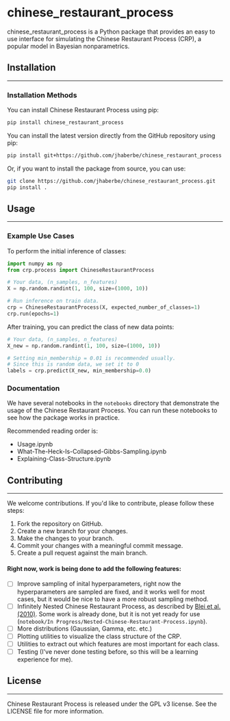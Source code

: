 # chinese_restaurant_process

chinese_restaurant_process is a Python package that provides an easy to use interface for simulating the Chinese Restaurant Process (CRP), a popular model in Bayesian nonparametrics.

## Installation
---------------

### Installation Methods

You can install Chinese Restaurant Process using pip:

```bash
pip install chinese_restaurant_process
```

You can install the latest version directly from the GitHub repository using pip:
```bash
pip install git+https://github.com/jhaberbe/chinese_restaurant_process
```

Or, if you want to install the package from source, you can use:
```bash
git clone https://github.com/jhaberbe/chinese_restaurant_process.git
pip install .
```

## Usage
--------

### Example Use Cases

To perform the initial inference of classes:

```python
import numpy as np
from crp.process import ChineseRestaurantProcess

# Your data, (n_samples, n_features)
X = np.random.randint(1, 100, size=(1000, 10))

# Run inference on train data.
crp = ChineseRestaurantProcess(X, expected_number_of_classes=1)
crp.run(epochs=1)
```

After training, you can predict the class of new data points:

```python
# Your data, (n_samples, n_features)
X_new = np.random.randint(1, 100, size=(1000, 10))

# Setting min_membership = 0.01 is recommended usually.
# Since this is random data, we set it to 0
labels = crp.predict(X_new, min_membership=0.0)
```

### Documentation

We have several notebooks in the `notebooks` directory that demonstrate the usage of the Chinese Restaurant Process. You can run these notebooks to see how the package works in practice.

Recommended reading order is:
- Usage.ipynb
- What-The-Heck-Is-Collapsed-Gibbs-Sampling.ipynb
- Explaining-Class-Structure.ipynb

## Contributing
------------

We welcome contributions. If you'd like to contribute, please follow these steps:

1. Fork the repository on GitHub.
2. Create a new branch for your changes.
3. Make the changes to your branch.
4. Commit your changes with a meaningful commit message.
5. Create a pull request against the main branch.

#### Right now, work is being done to add the following features:
- [ ] Improve sampling of inital hyperparameters, right now the hyperparameters are sampled are fixed, and it works well for most cases, but it would be nice to have a more robust sampling method.
- [ ] Infinitely Nested Chinese Restaurant Process, as described by [Blei et al. (2010)](https://cocosci.princeton.edu/tom/papers/ncrp.pdf). Some work is already done, but it is not yet ready for use (`notebook/In Progress/Nested-Chinese-Restaurant-Process.ipynb`).
- [ ] More distributions (Gaussian, Gamma, etc. etc.)
- [ ] Plotting utilities to visualize the class structure of the CRP.
- [ ] Utilities to extract out which features are most important for each class.
- [ ] Testing (I've never done testing before, so this will be a learning experience for me).

## License
--------

Chinese Restaurant Process is released under the GPL v3 license. See the LICENSE file for more information.
